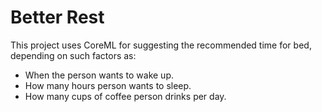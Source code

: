 # Better Rest

This project uses CoreML for suggesting the recommended time for bed, depending on such factors as:

- When the person wants to wake up.
- How many hours person wants to sleep.
- How many cups of coffee person drinks per day.
